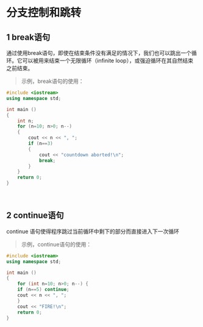

&emsp;
# 分支控制和跳转
## 1 break语句
通过使用break语句，即使在结束条件没有满足的情况下，我们也可以跳出一个循环。它可以被用来结束一个无限循环（infinite loop），或强迫循环在其自然结束之前结束。

>示例，break语句的使用：
```c++
#include <iostream>
using namespace std;

int main ()
{
    int n;
    for (n=10; n>0; n--)
    {
        cout << n << ", ";
        if (n==3)
        {
            cout << "countdown aborted!\n";
            break;
        }
    }
    return 0;
} 
```

&emsp;
## 2 continue语句
continue 语句使得程序跳过当前循环中剩下的部分而直接进入下一次循环

>示例，continue语句的使用：
```c++
#include <iostream>
using namespace std;

int main ()
{
    for (int n=10; n>0; n--) {
    if (n==5) continue;
    cout << n << ", ";
    }
    cout << "FIRE!\n";
    return 0;
} 
```
